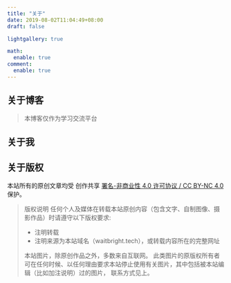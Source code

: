 ```yaml
---
title: "关于"
date: 2019-08-02T11:04:49+08:00
draft: false

lightgallery: true

math:
  enable: true
comment:
  enable: true
---
```


## 关于博客
> 本博客仅作为学习交流平台

## 关于我


## 关于版权
本站所有的原创文章均受 创作共享 [署名-非商业性 4.0 许可协议 / CC BY-NC 4.0](https://creativecommons.org/licenses/by-nc/4.0/) 保护。

> 版权说明
> 任何个人及媒体在转载本站原创内容（包含文字、自制图像、摄影作品）时请遵守以下版权要求:
> - 注明转载
> - 注明来源为本站域名（waitbright.tech），或转载内容所在的完整网址
>   
> 本站图片，除原创作品之外，多数来自互联网。 此类图片的原版权所有者可在任何时候、以任何理由要求本站停止使用有关图片，其中包括被本站编辑（比如加注说明）过的图片， 联系方式见上。
